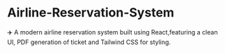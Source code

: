 # Airline-Reservation-System
✈️ A modern airline reservation system built using React,featuring a clean UI, PDF generation of ticket and Tailwind CSS for styling.
